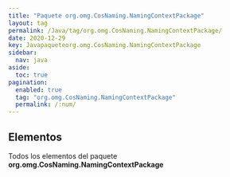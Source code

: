 ```yaml
---
title: "Paquete org.omg.CosNaming.NamingContextPackage"
layout: tag
permalink: /Java/tag/org.omg.CosNaming.NamingContextPackage/
date: 2020-12-29
key: Javapaqueteorg.omg.CosNaming.NamingContextPackage
sidebar: 
  nav: java
aside: 
  toc: true
pagination: 
  enabled: true
  tag: "org.omg.CosNaming.NamingContextPackage"
  permalink: /:num/
---
```


<h2>Elementos</h2>
Todos los elementos del paquete <strong>org.omg.CosNaming.NamingContextPackage</strong>
